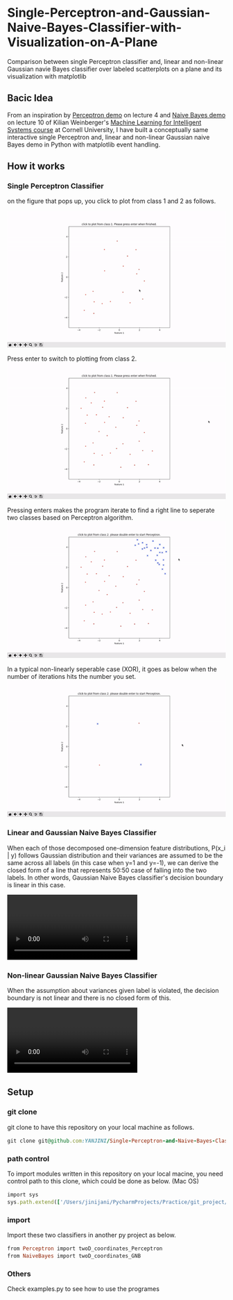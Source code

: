 # Single-Perceptron-and-Gaussian-Naive-Bayes-Classifier-with-Visualization-on-A-Plane
Comparison between single Perceptron classifier and, linear and non-linear Gaussian navie Bayes classifier over labeled scatterplots on a plane and its visualization with matplotlib <br />


## Bacic Idea
From an inspiration by [Perceptron demo](https://youtu.be/wl7gVvI-HuY?t=1331) on lecture 4 and [Naive Bayes demo](https://youtu.be/rqB0XWoMreU?t=2498) on lecture 10 of Kilian Weinberger's [Machine Learning for Intelligent Systems course](https://www.cs.cornell.edu/courses/cs4780/2018fa/) at Cornell University, I have built a conceptually same interactive single Perceptron and, linear and non-linear Gaussian naive Bayes demo in Python with matplotlib event handling. <br />


## How it works
### Single Perceptron Classifier

on the figure that pops up, you click to plot from class 1 and 2 as follows. <br />

![click to plot from class 1](/images/click%20to%20plot%20from%20class%201.gif)

Press enter to switch to plotting from class 2. <br />
![click to plot from class 2](/images/click%20to%20plot%20from%20class%202.gif)

Pressing enters makes the program iterate to find a right line to seperate two classes based on Perceptron algorithm. <br />
![Perceptron_lseperable](/images/Perceptron_lseperable.gif)

In a typical non-linearly seperable case (XOR), it goes as below when the number of iterations hits the number you set. <br />
![Perceptron_nlseperable](/images/Perceptron_nlseperable.gif) <br />

### Linear and Gaussian Naive Bayes Classifier
When each of those decomposed one-dimension feature distributions, P(x_i | y) follows Gaussian distribution and their variances are assumed to be the same across all labels (in this case when y=1 and y=-1), we can derive the closed form of a line that represents 50:50 case of falling into the two labels. In other words, Gaussian Naive Bayes classifier's decision boundary is linear in this case. <br />

![linear_GNB](/images/linear_GNB.mov) <br />

### Non-linear Gaussian Naive Bayes Classifier
When the assumption about variances given label is violated, the decision boundary is not linear and there is no closed form of this.

![nonlinear_GNB](/images/nonlinear_GNB.mov) <br />


## Setup

### git clone
git clone to have this repository on your local machine as follows.
```ruby
git clone git@github.com:YANJINI/Single-Perceptron-and-Naive-Bayes-Classifier-with-Visualization-on-A-Plane.git
```

### path control
To import modules written in this repository on your local macine, you need control path to this clone, which could be done as below. (Mac OS)
```ruby
import sys
sys.path.extend(['/Users/jinijani/PycharmProjects/Practice/git_project/Single-Perceptron-and-Gaussian-Naive-Bayes-Classifier-with-Visualization-on-A-Plane'])
```

### import 
Import these two classifiers in another py project as below.
```ruby
from Perceptron import twoD_coordinates_Perceptron
from NaiveBayes import twoD_coordinates_GNB
```

### Others
Check examples.py to see how to use the programes
